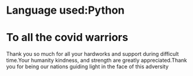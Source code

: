 # Language used:Python
#  To all the covid warriors
Thank you so much for all your hardworks and support during difficult time.Your humanity kindness, and strength are greatly appreciated.Thank you for being our nations guiding light in the face of this adversity
